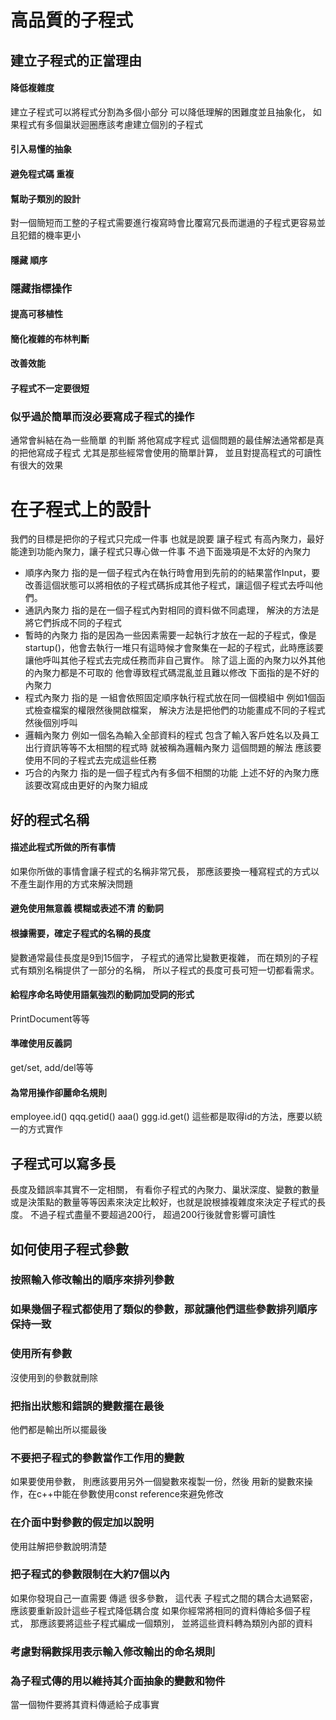 # 高品質的子程式
##  建立子程式的正當理由
#### 降低複雜度
建立子程式可以將程式分割為多個小部分 可以降低理解的困難度並且抽象化， 如果程式有多個巢狀迴圈應該考慮建立個別的子程式
#### 引入易懂的抽象
####  避免程式碼 重複
#### 幫助子類別的設計
對一個簡短而工整的子程式需要進行複寫時會比覆寫冗長而邋遢的子程式更容易並且犯錯的機率更小
#### 隱藏 順序
### 隱藏指標操作
#### 提高可移植性
#### 簡化複雜的布林判斷
#### 改善效能
####  子程式不一定要很短
### 似乎過於簡單而沒必要寫成子程式的操作
通常會糾結在為一些簡單 的判斷 將他寫成字程式 這個問題的最佳解法通常都是真的把他寫成子程式 尤其是那些經常會使用的簡單計算， 並且對提高程式的可讀性有很大的效果
# 在子程式上的設計
我們的目標是把你的子程式只完成一件事
 也就是說要 讓子程式 有高內聚力，最好能達到功能內聚力，讓子程式只專心做一件事
 不過下面幾項是不太好的內聚力
 -  順序內聚力
  指的是一個子程式內在執行時會用到先前的的結果當作Input，要改善這個狀態可以將相依的子程式碼拆成其他子程式，讓這個子程式去呼叫他們。
  - 通訊內聚力
  指的是在一個子程式內對相同的資料做不同處理， 解決的方法是將它們拆成不同的子程式
  - 暫時的內聚力
  指的是因為一些因素需要一起執行才放在一起的子程式，像是startup()，他會去執行一堆只有這時候才會聚集在一起的子程式，此時應該要讓他呼叫其他子程式去完成任務而非自己實作。
  除了這上面的內聚力以外其他的內聚力都是不可取的 他會導致程式碼混亂並且難以修改
  下面指的是不好的內聚力
  -  程式內聚力
  指的是 一組會依照固定順序執行程式放在同一個模組中 例如1個函式檢查檔案的權限然後開啟檔案， 解決方法是把他們的功能畫成不同的子程式然後個別呼叫
  - 邏輯內聚力
 例如一個名為輸入全部資料的程式 包含了輸入客戶姓名以及員工出行資訊等等不太相關的程式時 就被稱為邏輯內聚力 這個問題的解法 應該要使用不同的子程式去完成這些任務
 - 巧合的內聚力
 指的是一個子程式內有多個不相關的功能
上述不好的內聚力應該要改寫成由更好的內聚力組成
##  好的程式名稱
#### 描述此程式所做的所有事情
如果你所做的事情會讓子程式的名稱非常冗長， 那應該要換一種寫程式的方式以不產生副作用的方式來解決問題
#### 避免使用無意義 模糊或表述不清 的動詞
#### 根據需要，確定子程式的名稱的長度
變數通常最佳長度是9到15個字， 子程式的通常比變數更複雜， 而在類別的子程式有類別名稱提供了一部分的名稱， 所以子程式的長度可長可短一切都看需求。
#### 給程序命名時使用語氣強烈的動詞加受詞的形式
PrintDocument等等
#### 準確使用反義詞
get/set, add/del等等
#### 為常用操作卻麗命名規則
employee.id()
qqq.getid()
aaa()
ggg.id.get()
這些都是取得id的方法，應要以統一的方式實作
##  子程式可以寫多長
長度及錯誤率其實不一定相關， 有看你子程式的內聚力、巢狀深度、變數的數量或是決策點的數量等等因素來決定比較好，也就是說根據複雜度來決定子程式的長度。 不過子程式盡量不要超過200行， 超過200行後就會影響可讀性
## 如何使用子程式參數
### 按照輸入修改輸出的順序來排列參數
### 如果幾個子程式都使用了類似的參數，那就讓他們這些參數排列順序保持一致
###  使用所有參數
沒使用到的參數就刪除
### 把指出狀態和錯誤的變數擺在最後
他們都是輸出所以擺最後
### 不要把子程式的參數當作工作用的變數
如果要使用參數， 則應該要用另外一個變數來複製一份，然後 用新的變數來操作，在c++中能在參數使用const reference來避免修改
### 在介面中對參數的假定加以說明
使用註解把參數說明清楚
### 把子程式的參數限制在大約7個以內
如果你發現自己一直需要 傳遞 很多參數， 這代表 子程式之間的耦合太過緊密，應該要重新設計這些子程式降低耦合度
如果你經常將相同的資料傳給多個子程式， 那應該要將這些子程式編成一個類別， 並將這些資料轉為類別內部的資料
### 考慮對稱數採用表示輸入修改輸出的命名規則
### 為子程式傳的用以維持其介面抽象的變數和物件
當一個物件要將其資料傳遞給子成事實
<!--stackedit_data:
eyJoaXN0b3J5IjpbNTQ0MTc2MjkyLC0xODk3MTU1ODI2LC05ND
gyOTc0NjksLTE1MjA1MzEyMzEsMTg5Nzc5NzA4NiwtMjA4MTQ2
MDQ3MiwxOTI4MDk0OTA1LC0xODk2OTY0MDI5LC0xMjkyMzUxOT
gzLC05Nzk3NDc5NDYsNDAyMjExOTAsLTEzMzM5MDg2MTIsLTQ4
OTQ4MjI2NSwtNjIyMzM3NzAyLC0xOTEwMTcxNzQyLC0yMDg4Nz
Q2NjEyXX0=
-->